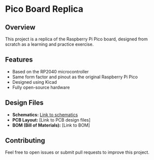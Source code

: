 # Pico Board Replica

## Overview
This project is a replica of the Raspberry Pi Pico board, designed from scratch as a learning and practice exercise.

## Features
- Based on the RP2040 microcontroller
- Same form factor and pinout as the original Raspberry Pi Pico
- Designed using Kicad
- Fully open-source hardware

## Design Files
- **Schematics:** [Link to schematics](https://github.com/newasr/Pico-board-/tree/main/bom)
- **PCB Layout:** [Link to PCB design files]
- **BOM (Bill of Materials):** [Link to BOM]


## Contributing
Feel free to open issues or submit pull requests to improve this project.

